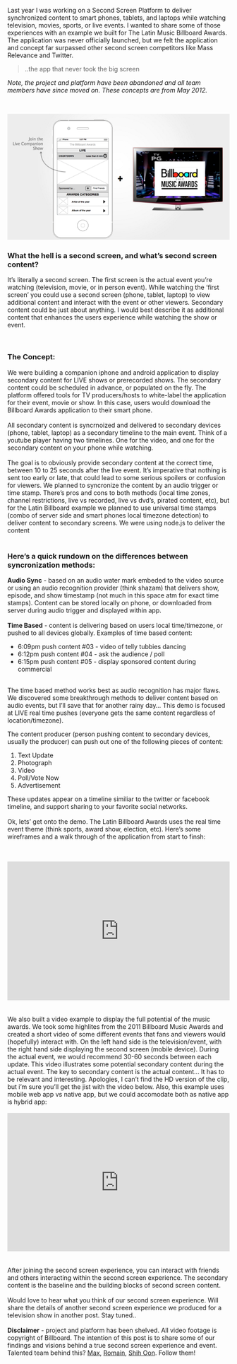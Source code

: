 

Last year I was working on a Second Screen Platform to deliver synchronized content to smart phones, tablets, and laptops while watching television, movies, sports, or live events. I wanted to share some of those experiences with an example we built for The Latin Music Billboard Awards. The application was never officially launched, but we felt the application and concept far surpassed other second screen competitors like Mass Relevance and Twitter. 

> ..the app that never took the big screen

<i>Note, the project and platform have been abandoned and all team members have since moved on. These concepts are from May 2012.</i>

<br>

<!-- more -->

![](assets/img/latin-billboard-second-screen-concept.png)


<p><h3>What the hell is a second screen, and what’s second screen content?</h3>

It’s literally a second screen. The first screen is the actual event you’re watching (television, movie, or in person event). While watching the ‘first screen’ you could use a second screen (phone, tablet, laptop) to view additional content and interact with the event or other viewers. Secondary content could be just about anything. I would best describe it as additional content that enhances the users experience while watching the show or event.</p>
<br>


<h3>The Concept:</h3>
We were building a companion iphone and android application to display secondary content for LIVE shows or prerecorded shows. The secondary content could be scheduled in advance, or populated on the fly. The platform offered tools for TV producers/hosts to white-label the application for their event, movie or show. In this case, users would download the Billboard Awards application to their smart phone.
<br>
<br>
All secondary content is syncrnoized and delivered to secondary devices (phone, tablet, laptop) as a secondary timeline to the main event. Think of a youtube player having two timelines. One for the video, and one for the secondary content on your phone while watching. 
<br>
<br>
The goal is to obviously provide secondary content at the correct time, between 10 to 25 seconds after the live event. It’s imperative that nothing is sent too early or late, that could lead to some serious spoilers or confusion for viewers. We planned to syncronize the content by an audio trigger or time stamp. There’s pros and cons to both methods (local time zones, channel restrictions, live vs recorded, live vs dvd’s, pirated content, etc), but for the Latin Billboard example we planned to use universal time stamps (combo of server side and smart phones local timezone detection) to deliver content to secondary screens. We were using node.js to deliver the content
<br>
<br>



<h3>Here’s a quick rundown on the differences between syncronization methods:</h3>
<b>Audio Sync</b> - based on an audio water mark embeded to the video source or using an audio recognition provider (think shazam) that delivers show, episode, and show timestamp (not much in this space atm for exact time stamps). Content can be stored locally on phone, or downloaded from server during audio trigger and displayed within app.
<br>
<br>
<b>Time Based</b> - content is delivering based on users local time/timezone, or pushed to all devices globally. Examples of time based content:
<ul>
<li>6:09pm push content #03 - video of telly tubbies dancing
<li>6:12pm push content #04 - ask the audience / poll
<li>6:15pm push content #05 - display sponsored content during commercial
</ul>
<br>
The time based method works best as audio recognition has major flaws. We discovered some breakthrough methods to deliver content based on audio events, but I’ll save that for another rainy day… This demo is focused at LIVE real time pushes (everyone gets the same content regardless of location/timezone). 

The content producer (person pushing content to secondary devices, usually the producer) can push out one of the following pieces of content: 

<ol>
<li>Text Update</li>
<li>Photograph</li>
<li>Video</li>
<li>Poll/Vote Now</li>
<li>Advertisement</li>
</ol>


These updates appear on a timeline similiar to the twitter or facebook timeline, and support sharing to your favorite social networks. 
<br>
<br>
Ok, lets’ get onto the demo. The Latin Billboard Awards uses the real time event theme (think sports, award show, election, etc). Here’s some wireframes and a walk through of the application from start to finsh:

<br>
<br>

<style>.embed-container { position: relative; padding-bottom: 56.25%; padding-top: 30px; height: 0; overflow: hidden; max-width: 100%; height: auto; } .embed-container iframe, .embed-container object, .embed-container embed { position: absolute; top: 0; left: 0; width: 100%; height: 100%; }</style><div class='embed-container'><iframe src='http://www.slideshare.net/slideshow/embed_code/30353103' frameborder='0' allowfullscreen></iframe></div>

<br>
<br>
We also built a video example to display the full potential of the music awards. We took some highlites from the 2011 Billboard Music Awards and created a short video of some different events that fans and viewers would (hopefully) interact with. On the left hand side is the television/event, with the right hand side displaying the second screen (mobile device). During the actual event, we would recommend 30-60 seconds between each update. This video illustrates some potential secondary content during the actual event. The key to secondary content is the actual content... It has to be relevant and interesting. Apologies, I can’t find the HD version of the clip, but i’m sure you’ll get the jist with the video below. Also, this example uses mobile web app vs native app, but we could accomodate both as native app is hybrid app:
<br>
<br>

<style>.embed-container { position: relative; padding-bottom: 56.25%; padding-top: 30px; height: 0; overflow: hidden; max-width: 100%; height: auto; } .embed-container iframe, .embed-container object, .embed-container embed { position: absolute; top: 0; left: 0; width: 100%; height: 100%; }</style><div class='embed-container'><iframe src='http://player.vimeo.com/video/67352980' frameborder='0' allowfullscreen></iframe></div>


<br>
<br>
After joining the second screen experience, you can interact with friends and others interacting within the second screen experience. The secondary content is the baseline and the building blocks of second screen content. 
<br>
<br>
Would love to hear what you think of our second screen experience. Will share the details of another second screen experience we produced for a television show in another post. Stay tuned..
<br>
<br>
<b>Disclaimer</b> - project and platform has been shelved. All video footage is copyright of Billboard. The intention of this post is to share some of our findings and visions behind a true second screen experience and event. Talented team behind this? <a target="_blank" href="https://twitter.com/maxparm" rel="nofollow">Max</a>,  <a target="_blank" href="https://twitter.com/dirb" rel="nofollow">Romain</a>, <a target="_blank" href="https://twitter.com/mechastorm" rel="nofollow">Shih Oon</a>. Follow them!</p>



